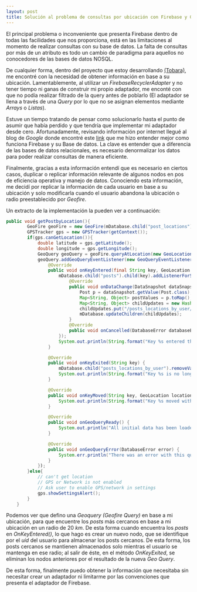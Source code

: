 ```yaml
---
layout: post
title: Solución al problema de consultas por ubicación con Firebase y Geofire
---
```

El principal problema o inconveniente que presenta Firebase dentro de todas las facilidades que nos proporciona, está en las limitaciones al momento de realizar consultas con su base de datos. La falta de consultas por más de un atributo es todo un cambio de paradigma para aquellos no conocedores de las bases de datos NOSQL. 

De cualquier forma, dentro del proyecto que estoy desarrollando [(Tobara)](https://tobarapp.github.io), me encontré con la necesidad de obtener información en base a su ubicación. Lamentablemente, al utilizar un *FirebaseRecyclerAdapter* y no tener tiempo ni ganas de construir mi propio adaptador, me enconté con que no podía realizar filtrado de la query antes de poblarlo (El adaptador se llena a través de una *Query* por lo que no se asignan elementos mediante *Arrays* o *Listas*). 

Estuve un tiempo tratando de pensar como solucionarlo hasta el punto de asumir que había perdido y que tendría que implementar mi adaptador desde cero. Afortunadamente, revisando información por internet llegué al blog de *Google* donde encontré este [link](https://firebase.googleblog.com/2013/04/denormalizing-your-data-is-normal.html) que me hizo entender mejor como funciona Firebase y su Base de datos. La clave es entender que a diferencia de las bases de datos relacionales, es necesario denormalizar los datos para poder realizar consultas de manera eficiente. 

Finalmente, gracias a esta información entendí que es necesario en ciertos casos, duplicar o replicar información relevante de algunos nodos en pos de eficiencia operativa y manejo de datos. Conociendo esta información, me decidí por replicar la información de cada usuario en base a su ubicación y solo modificarla cuando el usuario abandona la ubicación o radio preestablecido por *Geofire*. 

Un extracto de la implementación la pueden ver a continuación: 
```java 
public void getPostbyLocation(){
        GeoFire geoFire = new GeoFire(mDatabase.child("post_locations"));
        GPSTracker gps = new GPSTracker(getContext());
        if(gps.canGetLocation()){
            double latitude = gps.getLatitude();
            double longitude = gps.getLongitude();
            GeoQuery geoQuery = geoFire.queryAtLocation(new GeoLocation(latitude,longitude), 20);
            geoQuery.addGeoQueryEventListener(new GeoQueryEventListener() {
                @Override
                public void onKeyEntered(final String key, GeoLocation location) {
                    mDatabase.child("posts").child(key).addListenerForSingleValueEvent(new ValueEventListener() {
                        @Override
                        public void onDataChange(DataSnapshot dataSnapshot) {
                            Post p = dataSnapshot.getValue(Post.class);
                            Map<String, Object> postValues = p.toMap();
                            Map<String, Object> childUpdates = new HashMap<>();
                            childUpdates.put("/posts_locations_by_user/"+ getUid() +"/"+ key, postValues);
                            mDatabase.updateChildren(childUpdates);
                        }
                        @Override
                        public void onCancelled(DatabaseError databaseError) {}
                    });
                    System.out.println(String.format("Key %s entered the search area at [%f,%f]", key, location.latitude, location.longitude));
                }
```

```java
                @Override
                public void onKeyExited(String key) {
                    mDatabase.child("posts_locations_by_user").removeValue();
                    System.out.println(String.format("Key %s is no longer in the search area", key));
                }

                @Override
                public void onKeyMoved(String key, GeoLocation location) {
                    System.out.println(String.format("Key %s moved within the search area to [%f,%f]", key, location.latitude, location.longitude));
                }

                @Override
                public void onGeoQueryReady() {
                    System.out.println("All initial data has been loaded and events have been fired!");
                }

                @Override
                public void onGeoQueryError(DatabaseError error) {
                    System.err.println("There was an error with this query: " + error);
                }
            });
        }else{
            // can't get location
            // GPS or Network is not enabled
            // Ask user to enable GPS/network in settings
            gps.showSettingsAlert();
        }
    }
```
Podemos ver que defino una *Geoquery (Geofire Query)* en base a mi ubicación, para que encuentre los *posts* más cercanos en base a mi ubicación en un radio de 20 *km*. De esta forma cuando encuentra los *posts* en *OnKeyEntered()*, lo que hago es crear un nuevo nodo, que se identifique por el *uid* del usuario para almacenar los posts cercanos. De esta forma, los posts cercanos se mantienen almacenados solo mientras el usuario se mantenga en ese radio; al salir de éste, en el método *OnKeyExited*, se eliminan los nodos anteriores por el resultado de la nueva *Geo Query*. 

De esta forma, finalmente puedo obtener la información que necesitaba sin necesitar crear un adaptador ni limitarme por las convenciones que presenta el adaptador de Firebase. 
 

